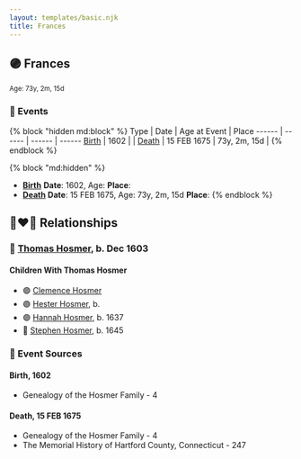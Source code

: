```yaml
---
layout: templates/basic.njk
title: Frances
---
```

## 🟣 Frances
<small>Age: 73y, 2m, 15d</small>

### 📆 Events

{% block "hidden md:block" %}
Type | Date | Age at Event | Place
------ | ------ | ------ | ------
[Birth](#event-event-3) | 1602 |  |
[Death](#event-event-4) | 15 FEB 1675 | 73y, 2m, 15d |
{% endblock %}

{% block "md:hidden" %}
- **[Birth](#event-event-3)**
**Date**: 1602, Age:
**Place**:
- **[Death](#event-event-4)**
**Date**: 15 FEB 1675, Age: 73y, 2m, 15d
**Place**:
{% endblock %}

## 👩‍❤️‍👨 Relationships

### 🔵 [Thomas Hosmer](/people/7/70805658), b. Dec 1603

#### Children With Thomas Hosmer
* 🟣 [Clemence Hosmer](/people/3/36338636)
* 🟣 [Hester Hosmer](/people/8/80112068), b.
* 🟣 [Hannah Hosmer](/people/7/74814464), b. 1637
* 🔵 [Stephen Hosmer](/people/5/53717358), b. 1645
### 📰 Event Sources

#### <a id="event-event-3"></a> Birth, 1602
* Genealogy of the Hosmer Family  - 4

#### <a id="event-event-4"></a> Death, 15 FEB 1675
* Genealogy of the Hosmer Family  - 4
* The Memorial History of Hartford County, Connecticut  - 247